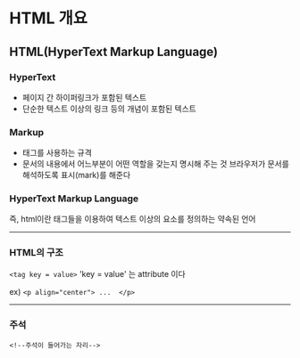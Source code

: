 # HTML 개요
## HTML(HyperText Markup Language)
### HyperText
* 페이지 간 하이퍼링크가 포함된 텍스트
* 단순한 텍스트 이상의 링크 등의 개념이 포함된 텍스트

### Markup
* 태그를 사용하는 규격
* 문서의 내용에서 어느부분이 어떤 역할을 갖는지 명시해 주는 것
브라우저가 문서를 해석하도록 표시(mark)를 해준다


### HyperText Markup Language
즉, html이란 태그들을 이용하여 텍스트 이상의 요소를 정의하는 약속된 언어

- - - -

### HTML의 구조
`<tag key = value>`
'key = value' 는 attribute 이다

ex) `<p align="center"> ...  </p>`

- - - -

### 주석
`<!--주석이 들어가는 자리-->`


